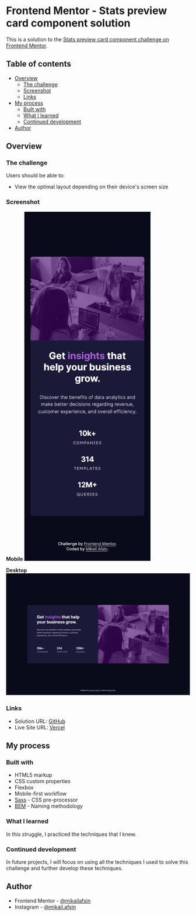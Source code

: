 # Frontend Mentor - Stats preview card component solution

This is a solution to the [Stats preview card component challenge on Frontend Mentor](https://www.frontendmentor.io/challenges/stats-preview-card-component-8JqbgoU62). 

## Table of contents

- [Overview](#overview)
  - [The challenge](#the-challenge)
  - [Screenshot](#screenshot)
  - [Links](#links)
- [My process](#my-process)
  - [Built with](#built-with)
  - [What I learned](#what-i-learned)
  - [Continued development](#continued-development)
- [Author](#author)

## Overview

### The challenge

Users should be able to:

- View the optimal layout depending on their device's screen size

### Screenshot

**Mobile**
![](./screenshot/mobile-screenshot.png)

**Desktop**
![](./screenshot/desktop-screenshot.png)

### Links

- Solution URL: [GitHub]()
- Live Site URL: [Vercel]()

## My process

### Built with

- HTML5 markup
- CSS custom properties
- Flexbox
- Mobile-first workflow
- [Sass](https://sass-lang.com) - CSS pre-processor
- [BEM](https://getbem.com) - Naming methodology

### What I learned

In this struggle, I practiced the techniques that I knew.

### Continued development

In future projects, I will focus on using all the techniques I used to solve this challenge and further develop these techniques.

## Author

- Frontend Mentor - [@mikailafsin](https://www.frontendmentor.io/profile/mikailafsin)
- Instagram - [@mikail.afsin](https://www.instagram.com/mikail.afsin)